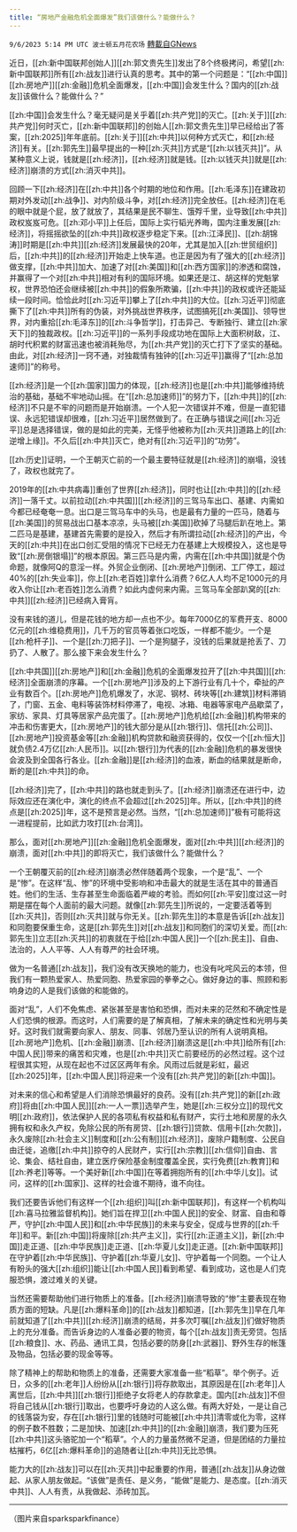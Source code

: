 ```yaml
---
title: “房地产金融危机全面爆发”我们该做什么？能做什么？
---
```

`9/6/2023 5:14 PM UTC 波士顿五月花农场` [轉載自GNews](https://gnews.org/articles/1653843)

近日，[[zh:新中国联邦创始人]][[zh:郭文贵先生]]发出了8个终极拷问，希望[[zh:新中国联邦]]所有[[zh:战友]]进行认真的思考。其中的第一个问题是：“[[zh:中国]][[zh:房地产]][[zh:金融]]危机全面爆发，[[zh:中国]]会发生什么？国内的[[zh:战友]]该做什么？能做什么？”

[[zh:中国]]会发生什么？毫无疑问是关乎着[[zh:共产党]]的灭亡。[[zh:关于]][[zh:共产党]]何时灭亡，[[zh:新中国联邦]]的创始人[[zh:郭文贵先生]]早已经给出了答案，[[zh:2025]]年年底前。[[zh:关于]][[zh:中共]]以何种方式灭亡，和[[zh:经济]]有关。[[zh:郭先生]]最早提出的一种[[zh:灭共]]方式是“[[zh:以钱灭共]]”。从某种意义上说，钱就是[[zh:经济]]，[[zh:经济]]就是钱。[[zh:以钱灭共]]就是[[zh:经济]]崩溃的方式[[zh:消灭中共]]。

回顾一下[[zh:经济]]在[[zh:中共]]各个时期的地位和作用。[[zh:毛泽东]]在建政初期对外发动[[zh:战争]]、对内阶级斗争，对[[zh:经济]]完全放任。[[zh:经济]]在毛的眼中就是个屁，放了就放了，其结果是民不聊生、饿殍千里，业导致[[zh:中共]]政权岌岌可危。[[zh:邓小平]]上任后，国际上实行韬光养晦，国内注重发展[[zh:经济]]，将摇摇欲坠的[[zh:中共]]政权逐步稳定下来。[[zh:江泽民]]、[[zh:胡锦涛]]时期是[[zh:中共]][[zh:经济]]发展最快的20年，尤其是加入[[zh:世贸组织]]后，[[zh:中共]]的[[zh:经济]]开始走上快车道。也正是因为有了强大的[[zh:经济]]做支撑，[[zh:中共]]加大、加速了对[[zh:美国]]和[[zh:西方国家]]的渗透和腐蚀，并赢得了一个对[[zh:中共]]相对有利的国际环境。如果还是江、胡这样的党魁掌权，世界恐怕还会继续被[[zh:中共]]的假象所欺骗，[[zh:中共]]的政权或许还能延续一段时间。恰恰此时[[zh:习近平]]攀上了[[zh:中共]]的大位。[[zh:习近平]]彻底撕下了[[zh:中共]]所有的伪装，对外挑战世界秩序，试图搞死[[zh:美国]]、领导世界，对内重拾[[zh:毛泽东]]的[[zh:斗争哲学]]，打击异己、专断独行、建立[[zh:家天下]]的独裁政权。[[zh:习近平]]的一系列手段成功地在国际上大面积树敌，江、胡时代积累的财富迅速也被消耗殆尽，为[[zh:共产党]]的灭亡打下了坚实的基础。由此，对[[zh:经济]]一窍不通，对独裁情有独钟的[[zh:习近平]]赢得了“[[zh:总加速师]]”的称号。

[[zh:经济]]是一个[[zh:国家]]国力的体现，[[zh:经济]]也是[[zh:中共]]能够维持统治的基础，基础不牢地动山摇。在“[[zh:总加速师]]”的努力下，[[zh:中共]]的[[zh:经济]]不只是不牢的问题而是开始崩溃。一个人犯一次错误并不难，但是一直犯错误、永远犯错误却很难，[[zh:习近平]]居然做到了。在正确与错误之间[[zh:习近平]]总是选择错误，做的是如此的完美，无怪乎他被称为[[zh:灭共]]道路上的[[zh:逆增上缘]]。不久后[[zh:中共]]灭亡，绝对有[[zh:习近平]]的“功劳”。

[[zh:历史]]证明，一个王朝灭亡前的一个最主要特征就是[[zh:经济]]的崩塌，没钱了，政权也就完了。

2019年的[[zh:中共病毒]]重创了世界[[zh:经济]]，同时也让[[zh:中共]]的[[zh:经济]]一落千丈。以前拉动[[zh:中共国]][[zh:经济]]的三驾马车出口、基建、内需如今都已经奄奄一息。出口是三驾马车中的头马，也是最有力量的一匹马，随着与[[zh:美国]]的贸易战出口基本凉凉，头马被[[zh:美国]]砍掉了马腿后趴在地上。第二匹马是基建，基建首先需要的是投入，然后才有所谓拉动[[zh:经济]]的产出，今天的[[zh:中共]]在出口创汇受阻的情况下已经无力在基建上大规模投入，这也是导致“[[zh:房倒银塌]]”的根本原因。第三匹马是内需，内需在[[zh:中共国]]就是个伪命题，就像阿Q的意淫一样。外贸企业倒闭、[[zh:房地产]]倒闭、工厂停工，超过40%的[[zh:失业率]]，你上[[zh:老百姓]]拿什么消费？6亿人人均不足1000元的月收入你让[[zh:老百姓]]怎么消费？如此内虚何来内需。三驾马车全部趴窝的[[zh:中共]][[zh:经济]]已经病入膏肓。

没有来钱的道儿，但是花钱的地方却一点也不少。每年7000亿的军费开支、8000亿元的[[zh:维稳费用]]，几千万的官员等着张口吃饭，一样都不能少。一个是[[zh:枪杆子]]、一个是[[zh:刀把子]]、一个是狗腿子，没钱的后果就是抢丢了、刀扔了、人散了。那么接下来会发生什么？

[[zh:中共国]][[zh:房地产]]和[[zh:金融]]危机的全面爆发拉开了[[zh:中共国]][[zh:经济]]全面崩溃的序幕。一个[[zh:房地产]]涉及的上下游行业有几十个，牵扯的产业有数百个。[[zh:房地产]]危机爆发了，水泥、钢材、砖块等[[zh:建筑]]材料滞销了，门窗、五金、电料等装饰材料停滞了，电视、冰箱、电器等家电产品歇菜了，家纺、家具、灯具等居家产品完蛋了。[[zh:房地产]]危机给[[zh:金融]]机构带来的冲击和伤害更大，[[zh:房地产]]的钱大部分是从[[zh:银行]]、信托[[zh:公司]]、[[zh:房地产]]投资基金等[[zh:金融]]机构贷款和融资获得的，仅仅一个[[zh:恒大]]就负债2.4万亿[[zh:人民币]]。以[[zh:银行]]为代表的[[zh:金融]]危机的暴发很快会波及到全国各行各业。[[zh:金融]]是[[zh:经济]]的血液，断血的结果就是断命，断的是[[zh:中共]]的命。

[[zh:经济]]完了，[[zh:中共]]的路也就走到头了。[[zh:经济]]崩溃还在进行中，边际效应还在演化中，演化的终点不会超过[[zh:2025]]年。所以，[[zh:中共]]的终点是[[zh:2025]]年，这不是预言是必然。当然，“[[zh:总加速师]]”极有可能将这一进程提前，比如武力攻打[[zh:台湾]]。

那么，面对[[zh:房地产]][[zh:金融]]危机全面爆发，面对[[zh:中共]][[zh:经济]]的崩溃，面对[[zh:中共]]的即将灭亡，我们该做什么？能做什么？

一个王朝覆灭前的[[zh:经济]]崩溃必然伴随着两个现象，一个是“乱”、一个是“惨”。在这样“乱、惨”的环境中受影响和冲击最大的就是生活在其中的普通百姓。他们的生活、生存甚至生命面临着严峻的考验。而如何[[zh:平安]]度过这一时期是摆在每个人面前的最大问题。就像[[zh:郭先生]]所说的，一定要活着等到[[zh:灭共]]，否则[[zh:灭共]]就与你无关。[[zh:郭先生]]的本意是告诉[[zh:战友]]和同胞要保重生命，这是[[zh:郭先生]]对[[zh:战友]]和同胞们的深切关爱。而[[zh:郭先生]]立志[[zh:灭共]]的初衷就在于给[[zh:中国人民]]一个[[zh:民主]]、自由、法治的，人人平等、人人有尊严的社会环境。

做为一名普通[[zh:战友]]，我们没有改天换地的能力，也没有叱咤风云的本领，但我们有一颗热爱家人、热爱同胞、热爱家园的拳拳之心。做好身边的事、照顾和影响身边的人是我们该做的和能做的。

面对“乱”，人们不免焦虑、紧张甚至是害怕和恐惧，而对未来的茫然和不确定性是人们恐惧的根源。而这时，人们需要的是了解真相，了解未来的确定性和光明与美好。这时我们就需要向家人、朋友、同事、邻居乃至认识的所有人说明真相。[[zh:房地产]]危机、[[zh:金融]]崩溃、[[zh:经济]]崩溃这是[[zh:中共]]给所有[[zh:中国人民]]带来的痛苦和灾难，也是[[zh:中共]]灭亡前要经历的必然过程。这个过程很其实短，从现在起也不过区区两年有余。风雨过后就是彩虹，最迟[[zh:2025]]年，[[zh:中国人民]]将迎来一个没有[[zh:共产党]]的新[[zh:中国]]。

对未来的信心和希望是人们消除恐惧最好的良药。没有[[zh:共产党]]的新[[zh:政府]]将由[[zh:中国人民]][[zh:一人一票]]选举产生，她是[[zh:三权分立]]的现代文明[[zh:政府]]，依法保护人民的各项私有权益和私有财产，实行土地和房屋的永久拥有权和永久产权，免除公民的所有房贷、[[zh:银行]]贷款、信用卡[[zh:欠款]]，永久废除[[zh:社会主义]]制度和[[zh:公有制]][[zh:经济]]，废除户籍制度、公民自由迁徙，追缴[[zh:中共]]掠夺的人民财产，实行[[zh:宗教]][[zh:信仰]]自由、言论、集会、结社自由，建立医疗保险基金制度覆盖全民，实行免费[[zh:教育]]和[[zh:养老]]等等。一个美好新[[zh:中国]]在等着拥抱所有的[[zh:中华儿女]]。试问，这样的[[zh:国家]]、这样的社会谁不期待，谁不向往。

我们还要告诉他们有这样一个[[zh:组织]]叫[[zh:新中国联邦]]，有这样一个机构叫[[zh:喜马拉雅监督机构]]。她们旨在捍卫[[zh:中国人民]]的安全、财富、自由和尊严，守护[[zh:中国人民]]和[[zh:中华民族]]的未来与安全，促成与世界的[[zh:千年]]和平。新[[zh:中国]]将废除[[zh:共产主义]]，实行[[zh:正道主义]]，新[[zh:中国]]走正道、[[zh:中华民族]]走正道、[[zh:华夏儿女]]走正道。[[zh:新中国联邦]]在守护着[[zh:中华民族]]、守护着[[zh:华夏儿女]]、守护着每一个同胞。一个让人有盼头的强大[[zh:组织]]能让[[zh:中国人民]]看到希望、看到成功，这也是人们克服恐惧，渡过难关的关键。

当然还需要帮助他们进行物质上的准备。[[zh:经济]]崩溃导致的“惨”主要表现在物质方面的短缺。凡是[[zh:爆料革命]]的[[zh:战友]]都知道，[[zh:郭先生]]早在几年前就知道了[[zh:中共]][[zh:经济]]崩溃的结局，并多次叮嘱[[zh:战友]]们做好物质上的充分准备。而告诉身边的人准备必要的物资，每个[[zh:战友]]责无旁贷。包括[[zh:粮食]]、水、药品、通讯工具，包括必要的防身[[zh:武器]]、野外生存的帐篷及物品，包括必要的现金等等。

除了精神上的帮助和物质上的准备，还需要大家准备一些“稻草”。举个例子。近日，众多的[[zh:老年]]人纷纷从[[zh:银行]]将存款取出，其原因是在[[zh:老年]]人离世后，[[zh:中共]][[zh:银行]]拒绝子女将老人的存款拿走。国内[[zh:战友]]不但将自己钱从[[zh:银行]]取出，也要呼吁身边的人这么做。有两大好处，一是让自己的钱落袋为安，存在[[zh:银行]]里的钱随时可能被[[zh:中共]]清零或化为零，这样的例子数不胜数；二是加快、加速[[zh:中共]]的[[zh:金融]]崩溃，我们要为压死[[zh:中共]]这头骆驼加一个“稻草”。个人的力量虽然微不足道，但是团结的力量拉枯摧朽，6亿[[zh:爆料革命]]的追随者让[[zh:中共]]无比恐惧。

能力大的[[zh:战友]]可以在[[zh:灭共]]中起重要的作用，普通[[zh:战友]]从身边做起、从家人朋友做起。“该做”是责任、是义务，“能做”是能力、是态度。[[zh:消灭中共]]、人人有责，从我做起、添砖加瓦。

---
（图片来自sparksparkfinance）
